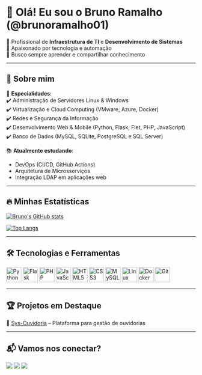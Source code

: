 # 👋 Olá! Eu sou o Bruno Ramalho (@brunoramalho01)

🔹 Profissional de **Infraestrutura de TI** e **Desenvolvimento de Sistemas**  
🔹 Apaixonado por tecnologia e automação  
🔹 Busco sempre aprender e compartilhar conhecimento  

---

## 🚀 **Sobre mim**
🎯 **Especialidades**:  
✔️ Administração de Servidores Linux & Windows  
✔️ Virtualização e Cloud Computing (VMware, Azure, Docker)  
✔️ Redes e Segurança da Informação  
✔️ Desenvolvimento Web & Mobile (Python, Flask, Flet, PHP, JavaScript)  
✔️ Banco de Dados (MySQL, SQLite, PostgreSQL e SQL Server)  

📚 **Atualmente estudando**:  
- DevOps (CI/CD, GitHub Actions)  
- Arquitetura de Microsserviços  
- Integração LDAP em aplicações web  

---

## 🔥 **Minhas Estatísticas**
[![Bruno's GitHub stats](https://github-readme-stats.vercel.app/api?username=brunoramalho01&show_icons=true&theme=dark)](https://github.com/brunoramalho01/github-readme-stats)

[![Top Langs](https://github-readme-stats.vercel.app/api/top-langs/?username=brunoramalho01&layout=compact&theme=dark)](https://github.com/brunoramalho01/github-readme-stats)

---

## 🛠 **Tecnologias e Ferramentas**
<img src="https://cdn.jsdelivr.net/gh/devicons/devicon/icons/python/python-original.svg" alt="Python" width="40" height="40"/> <img src="https://cdn.jsdelivr.net/gh/devicons/devicon/icons/flask/flask-original.svg" alt="Flask" width="40" height="40"/> <img src="https://cdn.jsdelivr.net/gh/devicons/devicon/icons/php/php-original.svg" alt="PHP" width="40" height="40"/> <img src="https://cdn.jsdelivr.net/gh/devicons/devicon/icons/javascript/javascript-original.svg" alt="JavaScript" width="40" height="40"/>
<img src="https://cdn.jsdelivr.net/gh/devicons/devicon/icons/html5/html5-original.svg" alt="HTML5" width="40" height="40"/>
<img src="https://cdn.jsdelivr.net/gh/devicons/devicon/icons/css3/css3-original.svg" alt="CSS3" width="40" height="40"/>
<img src="https://cdn.jsdelivr.net/gh/devicons/devicon/icons/mysql/mysql-original.svg" alt="MySQL" width="40" height="40"/>
<img src="https://cdn.jsdelivr.net/gh/devicons/devicon/icons/linux/linux-original.svg" alt="Linux" width="40" height="40"/>
<img src="https://cdn.jsdelivr.net/gh/devicons/devicon/icons/docker/docker-original.svg" alt="Docker" width="40" height="40"/>
<img src="https://cdn.jsdelivr.net/gh/devicons/devicon/icons/git/git-original.svg" alt="Git" width="40" height="40"/>

---

## 🏆 **Projetos em Destaque**
🔹 [Sys-Ouvidoria](https://github.com/brunoramalho01/Sys-Ouvidoria) – Plataforma para gestão de ouvidorias  

---

## 📬 **Vamos nos conectar?**
<a href="mailto:brunoramalho01@gmail.com"><img src="https://img.shields.io/badge/Gmail-D14836?style=for-the-badge&logo=gmail&logoColor=white" /></a>
<a href="https://www.instagram.com/bramalho001/"><img src="https://img.shields.io/badge/Instagram-E4405F?style=for-the-badge&logo=instagram&logoColor=white" /></a>
<a href="https://www.linkedin.com/in/bruno-ramalho-1424611a5/"><img src="https://img.shields.io/badge/LinkedIn-0077B5?style=for-the-badge&logo=linkedin&logoColor=white" /></a>
